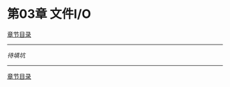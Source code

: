 <h1 id=file_notes>
    第03章 文件I/O
</h1>

[章节目录](../../README.md#title_ch03 "返回章节目录")

---

*待填坑*

---

[章节目录](../../README.md#title_ch03 "返回章节目录")

